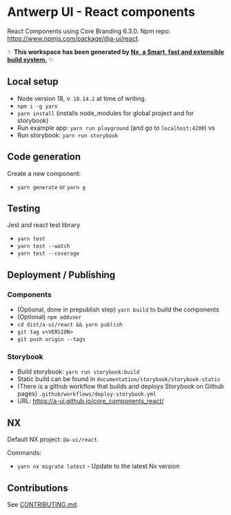 # Antwerp UI - React components

React Components using Core Branding 6.3.0.
Npm repo: https://www.npmjs.com/package/@a-ui/react.

✨ **This workspace has been generated by [Nx, a Smart, fast and extensible build system.](https://nx.dev)** ✨

## Local setup

- Node version 18, v. `18.14.2` at time of writing.
- `npm i -g yarn`
- `yarn install` (installs node_modules for global project and for storybook)
- Run example app: `yarn run playground` (and go to `localhost:4200`) vs
- Run storybook: `yarn run storybook`

## Code generation

Create a new component:

- `yarn generate` or `yarn g`

## Testing

Jest and react test library

- `yarn test`
- `yarn test --watch`
- `yarn test --coverage`

## Deployment / Publishing

### Components

- (Optional, done in prepublish step) `yarn build` to build the components
- (Optional) `npm adduser`
- `cd dist/a-ui/react && yarn publish`
- `git tag v<VERSION>`
- `git push origin --tags`

### Storybook

- Build storybook: `yarn run storybook:build`
- Static build can be found in `documentation/storybook/storybook-static`
- (There is a github workflow that builds and deploys Storybook on Github pages) `.github/workflows/deploy-storybook.yml`
- URL: https://a-ui.github.io/core_components_react/

## NX

Default NX project: `@a-ui/react`.

Commands:

- `yarn nx migrate latest` - Update to the latest Nx version

## Contributions

See [CONTRIBUTING.md](CONTRIBUTING.md).
